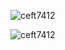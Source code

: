 <p><img align="left" src="https://github-readme-stats.vercel.app/api/top-langs?username=ceft7412&show_icons=true&locale=en&layout=compact" alt="ceft7412" /></p>
</br>
<p><img align="center" src="https://github-readme-stats.vercel.app/api?username=ceft7412&show_icons=true&locale=en" alt="ceft7412" /></p>


